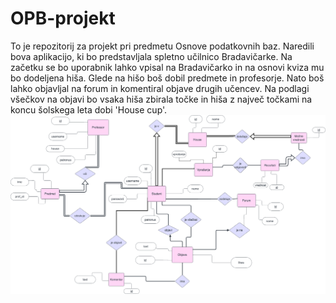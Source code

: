 # OPB-projekt
To je repozitorij za projekt pri predmetu Osnove podatkovnih baz. Naredili bova aplikacijo, ki bo predstavljala spletno učilnico Bradavičarke. Na začetku se bo uporabnik lahko vpisal na Bradavičarko in na osnovi kviza mu bo dodeljena hiša. Glede na hišo boš dobil predmete in profesorje. Nato boš lahko objavljal na forum in komentiral objave drugih učencev. Na podlagi všečkov na objavi bo vsaka hiša zbirala točke in hiša z največ točkami na koncu šolskega leta dobi 'House cup'.
![ER diagram projekta](opb_er.png)
